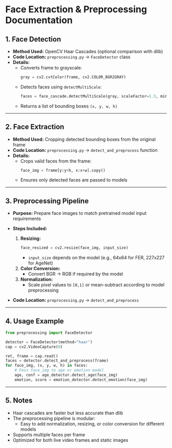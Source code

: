 # Face Extraction & Preprocessing Documentation

## 1. Face Detection

- **Method Used:** OpenCV Haar Cascades (optional comparison with dlib)
- **Code Location:** `preprocessing.py` → `FaceDetector` class
- **Details:**  
  - Converts frame to grayscale:  
    ```python
    gray = cv2.cvtColor(frame, cv2.COLOR_BGR2GRAY)
    ```
  - Detects faces using `detectMultiScale`:  
    ```python
    faces = face_cascade.detectMultiScale(gray, scaleFactor=1.3, minNeighbors=5)
    ```
  - Returns a list of bounding boxes `(x, y, w, h)`

---

## 2. Face Extraction

- **Method Used:** Cropping detected bounding boxes from the original frame
- **Code Location:** `preprocessing.py` → `detect_and_preprocess` function
- **Details:**  
  - Crops valid faces from the frame:  
    ```python
    face_img = frame[y:y+h, x:x+w].copy()
    ```
  - Ensures only detected faces are passed to models

---

## 3. Preprocessing Pipeline

- **Purpose:** Prepare face images to match pretrained model input requirements
- **Steps Included:**  
  1. **Resizing:**  
     ```python
     face_resized = cv2.resize(face_img, input_size)
     ```
     - `input_size` depends on the model (e.g., 64x64 for FER, 227x227 for AgeNet)
  2. **Color Conversion:**  
     - Convert BGR → RGB if required by the model
  3. **Normalization:**  
     - Scale pixel values to `[0,1]` or mean-subtract according to model preprocessing

- **Code Location:** `preprocessing.py` → `detect_and_preprocess`

---

## 4. Usage Example

```python
from preprocessing import FaceDetector

detector = FaceDetector(method="haar")
cap = cv2.VideoCapture(0)

ret, frame = cap.read()
faces = detector.detect_and_preprocess(frame)
for face_img, (x, y, w, h) in faces:
    # Pass face_img to age or emotion model
    age, conf = age_detector.detect_age(face_img)
    emotion, score = emotion_detector.detect_emotion(face_img)
```

---

## 5. Notes

- Haar cascades are faster but less accurate than dlib
- The preprocessing pipeline is modular:
    - Easy to add normalization, resizing, or color conversion for different models
- Supports multiple faces per frame
- Optimized for both live video frames and static images
